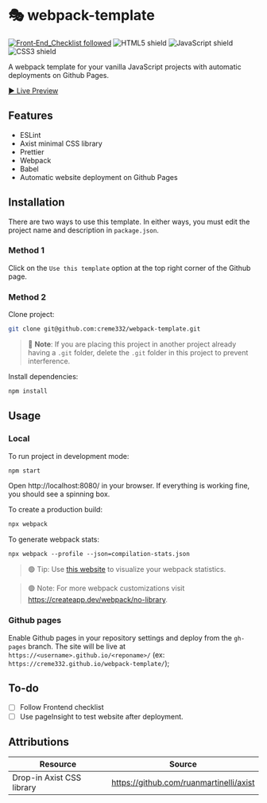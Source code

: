 # 🎭 webpack-template
[![Front‑End_Checklist followed](https://img.shields.io/badge/Front‑End_Checklist-followed-brightgreen.svg)](https://github.com/thedaviddias/Front-End-Checklist/)
![HTML5 shield](https://img.shields.io/badge/-HTML5-blue)
![JavaScript shield](https://img.shields.io/badge/-JavaScript-yellow)
![CSS3 shield](https://img.shields.io/badge/-CSS3-orange)

A webpack template for your vanilla JavaScript projects with automatic deployments on Github Pages.

[▶ Live Preview](https://creme332.github.io/webpack-project-template)

## Features
- ESLint
- Axist minimal CSS library 
- Prettier
- Webpack
- Babel
- Automatic website deployment on Github Pages

## Installation
There are two ways to use this template. In either ways, you must edit the project name and description in `package.json`. 

### Method 1
Click on the `Use this template` option at the top right corner of the Github page.
### Method 2
Clone project:
```sh
git clone git@github.com:creme332/webpack-template.git
```
> 🔴 **Note**: If you are placing this project in another project already having a `.git` folder, delete the `.git` folder in this project to prevent interference.

Install dependencies:
```sh
npm install
```

## Usage

### Local
To run project in development mode:
```sh
npm start
```
Open http://localhost:8080/ in your browser. If everything is working fine, you should see a spinning box.

To create a production build:
```sh
npx webpack
```

To generate webpack stats:
```
npx webpack --profile --json=compilation-stats.json
```
> 🟢 Tip: Use [this website](https://chrisbateman.github.io/webpack-visualizer/) to visualize your webpack statistics.

> 🟢 Note: For more webpack customizations visit https://createapp.dev/webpack/no-library.

### Github pages
Enable Github pages in your repository settings and deploy from the `gh-pages` branch. The site will be live at `https://<username>.github.io/<reponame>/` (ex: `https://creme332.github.io/webpack-template/`);

## To-do
- [ ] Follow Frontend checklist
- [ ] Use pageInsight to test website after deployment.

## Attributions
| Resource                  | Source                                  |
| ------------------------- | --------------------------------------- |
| Drop-in Axist CSS library | https://github.com/ruanmartinelli/axist |